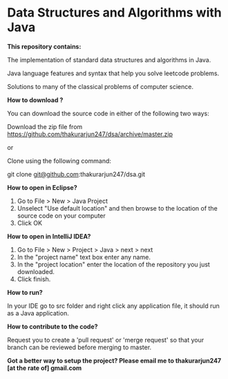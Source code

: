 # Data Structures and Algorithms with Java

**This repository contains:** </p>
The implementation of standard data structures and algorithms in Java.</p>
Java language features and syntax that help you solve leetcode problems.</p>
Solutions to many of the classical problems of computer science.<p/>
<b>How to download ? </b><p/>
You can download the source code in either of the following two ways:<p/>
Download the zip file from https://github.com/thakurarjun247/dsa/archive/master.zip<p/>
or <p/>
Clone using the following command: <p/>
git clone git@github.com:thakurarjun247/dsa.git<p/>

<b>How to open in Eclipse?</b><p/>
1. Go to File > New > Java Project
2. Unselect "Use default location" and then browse to the location of the source code on your computer
3. Click OK</p>

<b>How to open in IntelliJ IDEA?</b><p/>
1. Go to File > New > Project > Java > next > next
2. In the "project name" text box enter any name.
3. In the "project location" enter the location of the repository you just downloaded.
4. Click finish.</p>

<b>How to run?</b></p>
In your IDE go to src folder and right click any application file, it should run as a Java application. </p>

<b>How to contribute to the code?</b></p>
Request you to create a 'pull request' or 'merge request' so that your branch can be reviewed before merging to master.</p>

<b>Got a better way to setup the project? Please email me to thakurarjun247 [at the rate of] gmail.com </b></p>
